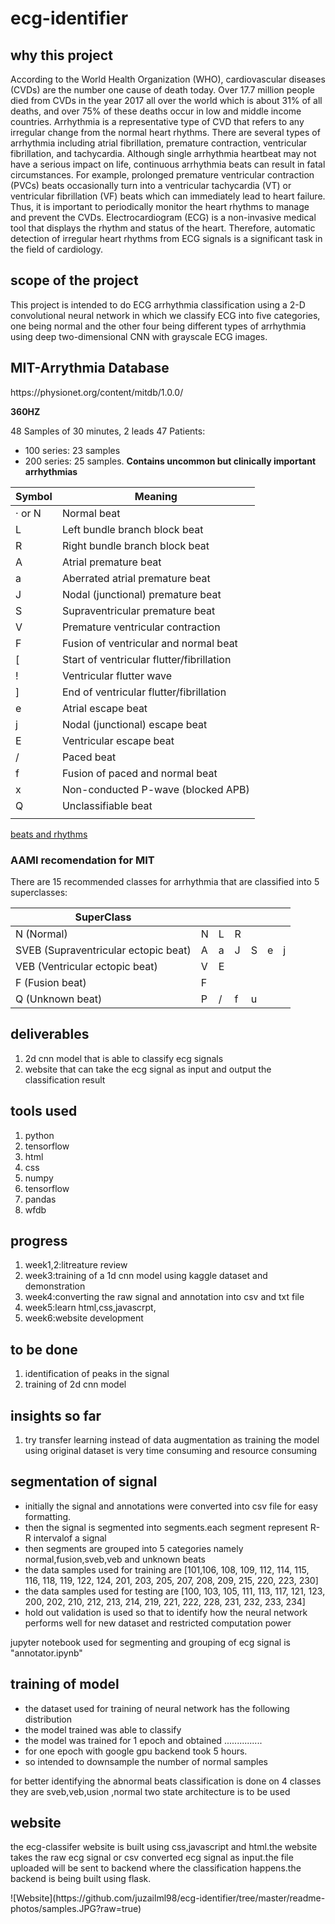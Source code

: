 # ecg-identifier
<h2>why this project</h2>
<p>
  According to the World Health Organization (WHO), cardiovascular diseases
(CVDs) are the number one cause of death today. Over 17.7 million people died from CVDs in the year 2017 all over the world which is about 31% of all deaths, and over 75% of these deaths occur in low and middle income countries. Arrhythmia is a representative type of CVD that refers to any irregular change from the normal heart rhythms. There are several types of arrhythmia including atrial fibrillation, premature contraction, ventricular fibrillation, and tachycardia. Although single arrhythmia heartbeat may not have a serious impact on life, continuous arrhythmia beats can result in fatal circumstances. For example, prolonged premature ventricular contraction (PVCs) beats occasionally turn into a ventricular tachycardia (VT) or ventricular fibrillation (VF) beats which can immediately lead to heart failure. Thus, it is important to periodically monitor the heart rhythms to manage and prevent the CVDs. Electrocardiogram (ECG) is a non-invasive medical tool that displays the rhythm and status of the heart. Therefore, automatic detection of irregular heart rhythms from ECG signals is a significant task in the field of cardiology.
</p>
<h2>scope of the project</h2>
<p>
  This project is intended to do ECG arrhythmia classification using a 2-D convolutional neural network in which we classify ECG into five categories, one being normal and the other four being different types of arrhythmia using deep two-dimensional CNN with grayscale ECG images. 
</p>
<h2>MIT-Arrythmia Database</h2>
<a>https://physionet.org/content/mitdb/1.0.0/</a>

<b>360HZ</b>

48 Samples of 30 minutes, 2 leads
47 Patients:

* 100 series: 23 samples
* 200 series: 25 samples. **Contains uncommon but clinically important arrhythmias**

| Symbol|   Meaning                                   |
|-------|---------------------------------------------|
|· or N |	Normal beat                                 |
|L      |   Left bundle branch block beat             |
|R      |	Right bundle branch block beat              |
|A      |	Atrial premature beat                       |
|a      |	Aberrated atrial premature beat             |
|J      |	Nodal (junctional) premature beat           |
|S      |	Supraventricular premature beat             |
|V      |	Premature ventricular contraction           |
|F      |	Fusion of ventricular and normal beat       |
|[      |	Start of ventricular flutter/fibrillation   |
|!      |	Ventricular flutter wave                    |
|]      |	End of ventricular flutter/fibrillation     |
|e      |	Atrial escape beat                          |
|j      |	Nodal (junctional) escape beat              |
|E      |	Ventricular escape beat                     |
|/      |	Paced beat                                  |
|f      |	Fusion of paced and normal beat             |
|x      |	Non-conducted P-wave (blocked APB)          |
|Q      |	Unclassifiable beat                         |
||      |	Isolated QRS-like artifact                  |

[beats and rhythms](https://physionet.org/physiobank/database/html/mitdbdir/tables.htm#allrhythms)



### AAMI recomendation for MIT
There are 15 recommended classes for arrhythmia that are classified into 5 superclasses:

| SuperClass| | | | | | |
|------|--------|---|---|---|---|-|
| N  (Normal)  | N      | L | R |  |  | |
| SVEB (Supraventricular ectopic beat) | A      | a | J | S |  e | j |
| VEB  (Ventricular ectopic beat)| V      | E |   |   |   | |
| F    (Fusion beat) | F      |   |   |   |   | |
| Q   (Unknown beat)  | P      | / | f | u |   |    |

<h2>deliverables</h2>
<ol>
<li>2d cnn model that is able to classify ecg signals</li>
<li>website that can take the ecg signal as input and output the classification result</li>
</ol>

<h2>tools used</h2>
<ol>
<li>python</li>
<li>tensorflow</li>
<li>html</li>
<li>css</li>
<li>numpy</li>
<li>tensorflow</li>
<li>pandas</li>
<li>wfdb</li>


</ol>
<h2>progress</h2>
<ol>
<li>week1,2:litreature review</li>
<li>week3:training of a 1d cnn model using kaggle dataset and demonstration</li>
<li>week4:converting the raw signal and annotation into csv and txt file</li>
<li>week5:learn html,css,javascrpt,</li>
<li>week6:website development</li>


</ol>

<h2>to be done</h2>
<ol>
<li>identification of peaks in the signal</li>
<li>training of 2d cnn model </li>



</ol>
<h2>insights so far</h2>
<ol>
<li>try transfer learning instead of data augmentation as training the model using original dataset is very time consuming and resource consuming</li>




</ol>

<h2>segmentation of signal</h2>
<ul>
  
  <li>initially the signal and annotations were converted into csv file for easy formatting.</li>
  <li>then the signal is segmented into segments.each segment represent R-R intervalof a signal</li>
  
  <li>then segments are grouped into 5 categories namely normal,fusion,sveb,veb and unknown beats</li>
<li>the data samples used for training are [101,106, 108, 109, 112, 114, 115, 116, 118, 119, 122, 124, 201, 203, 205, 207, 208, 209, 215, 220, 223, 230]</li>
<li>the data samples used for testing are [100, 103, 105, 111, 113, 117, 121, 123, 200, 202, 210, 212, 213, 214, 219, 221, 222, 228, 231, 232, 233, 234]</li>
<li>hold out validation is used so that to identify how the neural network performs well for new dataset and restricted computation power </li>
 </ul>
 <p>jupyter notebook used for segmenting and grouping of ecg signal is "annotator.ipynb"</p>

<h2>training of model</h2>
<ul>
  <li>the dataset used for training of neural network has the following distribution</li>
  <li>the model trained was able to classify</li> 
  <li>the model was trained for 1 epoch and obtained ...............</li>
  <li>for one epoch with google gpu backend took 5 hours.</li>
  <li>so intended to downsample the number of normal samples</li>
</ul>
<p>for better identifying the abnormal beats
classification is done on 4 classes they are sveb,veb,usion ,normal
  two state architecture is to be used</p>



<h2>website</h2>
<p>the ecg-classifer website is built using css,javascript and html.the website takes the raw ecg signal or csv converted ecg signal as input.the file uploaded will be sent to backend where the classification happens.the backend is being built using flask.</p>
![Website](https://github.com/juzailml98/ecg-identifier/tree/master/readme-photos/samples.JPG?raw=true)

